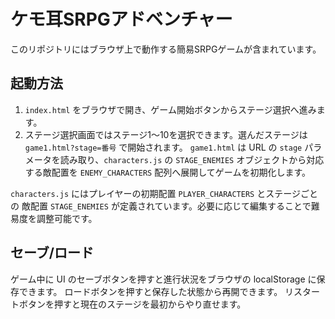 # ケモ耳SRPGアドベンチャー

このリポジトリにはブラウザ上で動作する簡易SRPGゲームが含まれています。

## 起動方法

1. `index.html` をブラウザで開き、ゲーム開始ボタンからステージ選択へ進みます。
2. ステージ選択画面ではステージ1〜10を選択できます。選んだステージは `game1.html?stage=番号` で開始されます。
   `game1.html` は URL の `stage` パラメータを読み取り、`characters.js` の `STAGE_ENEMIES`
   オブジェクトから対応する敵配置を `ENEMY_CHARACTERS` 配列へ展開してゲームを初期化します。

`characters.js` にはプレイヤーの初期配置 `PLAYER_CHARACTERS` とステージごとの
敵配置 `STAGE_ENEMIES` が定義されています。必要に応じて編集することで難易度を調整可能です。

## セーブ/ロード

ゲーム中に UI のセーブボタンを押すと進行状況をブラウザの localStorage に保存できます。
ロードボタンを押すと保存した状態から再開できます。
リスタートボタンを押すと現在のステージを最初からやり直せます。
